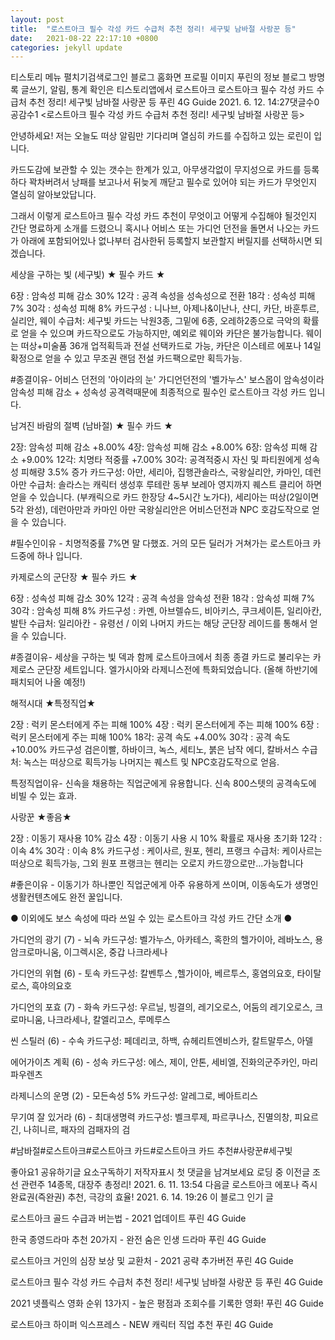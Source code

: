 ```yaml
---
layout: post
title:  "로스트아크 필수 각성 카드 수급처 추천 정리! 세구빛 남바절 사랑꾼 등"
date:   2021-08-22 22:17:10 +0800
categories: jekyll update
---
```

티스토리 메뉴 펼치기검색로그인
블로그 홈화면
프로필 이미지
푸린의 정보 블로그
방명록
글쓰기, 알림, 통계 확인은 티스토리앱에서
로스트아크
로스트아크 필수 각성 카드 수급처 추천 정리! 세구빛 남바절 사랑꾼 등
푸린 4G Guide
2021. 6. 12. 14:27댓글수0공감수1
<로스트아크 필수 각성 카드 수급처 추천 정리! 세구빛 남바절 사랑꾼 등>

안녕하세요! 저는 오늘도 떠상 알림만 기다리며 열심히 카드를 수집하고 있는 로린이 입니다.

카드도감에 보관할 수 있는 갯수는 한계가 있고, 아무생각없이 무지성으로 카드를 등록하다 꽉차버려서 낭패를 보고나서 뒤늦게 깨닫고 필수로 있어야 되는 카드가 무엇인지 열심히 알아보았답니다.


그래서 이렇게 로스트아크 필수 각성 카드 추천이 무엇이고 어떻게 수집해야 될것인지 간단 명료하게 소개를 드렸으니 혹시나 어비스 또는 가디언 던전을 돌면서 나오는 카드가 아래에 포함되어있나 없나부터 검사한뒤 등록할지 보관할지 버릴지를 선택하시면 되겠습니다.

 

 

세상을 구하는 빛 (세구빛) ★ 필수 카드 ★


6장 : 암속성 피해 감소 30%
12각 : 공격 속성을 성속성으로 전환
18각 : 성속성 피해 7%
30각 : 성속성 피해 8%
카드구성 : 니나브, 아제나&이난나, 샨디, 카단, 바훈투르, 실리안, 웨이
수급처: 세구빛 카드는 낙원3종, 그밑에 6종, 오레하2종으로 극악의 확률로 얻을 수 있으며 카드작으로도 가능하지만, 예외로 웨이와 카단은 불가능합니다. 웨이는 떠상+미술품 36개 업적획득과 전설 선택카드로 가능, 카단은 이스테르 에포나 14일 확정으로 얻을 수 있고 무조권 랜덤 전설 카드팩으로만 획득가능.

#종결이유- 어비스 던전의 '아이라의 눈' 가디언던전의  '벨가누스' 보스몹이 암속성이라 암속성 피해 감소 + 성속성 공격력때문에 최종적으로 필수인 로스트아크 각성 카드 입니다.



남겨진 바람의 절벽 (남바절) ★ 필수 카드 ★


2장: 암속성 피해 감소 +8.00%
4장: 암속성 피해 감소 +8.00%
6장: 암속성 피해 감소 +9.00%
12각:  치명타 적중률 +7.00%
30각: 공격적중시 자신 및 파티원에게 성속성 피해량 3.5% 증가
카드구성: 아만, 세리아, 집행관솔라스, 국왕실리안, 카마인, 데런아만
수급처: 솔라스는 캐릭터 생성후 루테란 동부 보레아 영지까지 퀘스트 클리어 하면 얻을 수 있습니다. (부캐릭으로 카드 한장당 4~5시간 노가다), 세리아는 떠상(2일이면 5각 완성), 데런아만과 카마인 아만 국왕실리안은 어비스던전과 NPC 호감도작으로 얻을 수 있습니다.

#필수인이유 - 치명적중률 7%면 말 다했죠. 거의 모든 딜러가 거쳐가는 로스트아크 카드중에 하나 입니다.


카제로스의 군단장 ★ 필수 카드 ★


6장 : 성속성 피해 감소 30%
12각 : 공격 속성을 암속성 전환
18각 : 암속성 피해 7% 
30각 : 암속성 피해 8%
카드구성 : 카멘, 아브렐슈드, 비아키스, 쿠크세이튼, 일리아칸, 발탄
수급처: 일리아칸 - 유령선 / 이외 나머지 카드는 해당 군단장 레이드를 통해서 얻을 수 있습니다.

#종결이유- 세상을 구하는 빛 덱과 함께 로스트아크에서 최종 종결 카드로 불리우는 카제로스 군단장 세트입니다. 엘가시아와 라제니스전에 특화되었습니다. (올해 하반기에 패치되어 나올 예정!)



해적시대 ★특정직업★


2장 : 럭키 몬스터에게 주는 피해 100%
4장 : 럭키 몬스터에게 주는 피해 100%
6장 : 럭키 몬스터에게 주는 피해 100%
18각: 공격 속도 +4.00%
30각 : 공격 속도 +10.00%
카드구성 검은이빨, 하바이크, 녹스, 세티노, 붉은 남작 에디, 칼바서스
수급처: 녹스는 떠상으로 획득가능 나머지는 퀘스트 및 NPC호감도작으로 얻음.

특정직업이유- 신속을 채용하는 직업군에게 유용합니다. 신속 800스텟의 공격속도에 비빌 수 있는 효과.

 

 

사랑꾼 ★좋음★


2장 : 이동기 재사용 10% 감소
4장 : 이동기 사용 시 10% 확률로 재사용 초기화
12각 : 이속 4%
30각 : 이속 8%
카드구성 : 케이사르, 원포, 헨리, 프랭크
수급처: 케이사르는 떠상으로 획득가능, 그외 원포 프랭크는 헨리는 오로지 카드깡으로만...가능합니다

#좋은이유 - 이동기가 하나뿐인 직업군에게 아주 유용하게 쓰이며, 이동속도가 생명인 생활컨텐츠에도 완전 꿀입니다.

 

 

● 이외에도 보스 속성에 따라 쓰일 수 있는 로스트아크 각성 카드 간단 소개 ●

 

가디언의 광기 (7) - 뇌속
카드구성: 벨가누스, 아카테스, 혹한의 헬가이아, 레바노스,  용암크로마니움, 이그렉시온, 중갑 나크라세나

가디언의 위협 (6) - 토속
카드구성:  칼벤투스 ,헬가이아, 베르투스, 홍염의요호, 타이탈로스, 흑야의요호

가디언의 포효 (7) - 화속
카드구성:  우르닐, 빙결의, 레기오로스, 어둠의 레기오로스, 크로마니움, 나크라세나, 칼엘리고스, 루메루스

씬 스틸러 (6) - 수속
카드구성:  페데리코, 하백, 슈헤리트엔비스카, 칼트말루스, 아델

에어가이츠 계획 (6) - 성속
카드구성:  에스, 제이, 안톤, 세비엘, 진화의군주카인, 마리파우렌츠

라제니스의 운명 (2) - 모든속성 5%
카드구성:  알레그로, 베아트리스

무기여 잘 있거라 (6) - 최대생명력
카드구성:  벨크루제, 파르쿠나스, 진멸의창, 피요르긴, 나히니르, 패자의 검패자의 검

#남바절#로스트아크#로스트아크 카드#로스트아크 카드 추천#사랑꾼#세구빛

좋아요1
공유하기글 요소구독하기
저작자표시
첫 댓글을 남겨보세요
로딩 중
이전글
조선 관련주 14종목, 대장주 총정리!
2021. 6. 11. 13:54
다음글
로스트아크 에포나 즉시 완료권(즉완권) 추천, 극강의 효율!
2021. 6. 14. 19:26
이 블로그 인기 글

로스트아크 골드 수급과 버는법 - 2021 업데이트
푸린 4G Guide

한국 종영드라마 추천 20가지 - 완전 숨은 인생 드라마
푸린 4G Guide

로스트아크 거인의 심장 보상 및 교환처 - 2021 공략 추가버전
푸린 4G Guide

로스트아크 필수 각성 카드 수급처 추천 정리! 세구빛 남바절 사랑꾼 등
푸린 4G Guide

2021 넷플릭스 영화 순위 13가지 - 높은 평점과 조회수를 기록한 영화!
푸린 4G Guide

로스트아크 하이퍼 익스프레스 - NEW 캐릭터 직업 추천
푸린 4G Guide